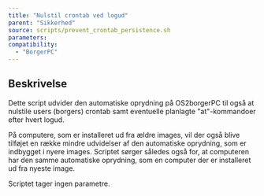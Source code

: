 ```yaml
---
title: "Nulstil crontab ved logud"
parent: "Sikkerhed"
source: scripts/prevent_crontab_persistence.sh
parameters:
compatibility:
  - "BorgerPC"
---
```


## Beskrivelse
Dette script udvider den automatiske oprydning på OS2borgerPC til også at nulstile users (borgers) crontab samt eventuelle planlagte "at"-kommandoer efter hvert logud.

På computere, som er installeret ud fra ældre images, vil der også blive tilføjet en række mindre udvidelser af den automatiske oprydning, som er indbygget i nyere images.
Scriptet sørger således også for, at computeren har den samme automatiske oprydning, som en computer der er installeret ud fra nyeste image.

Scriptet tager ingen parametre.